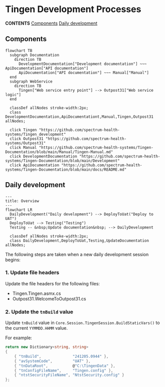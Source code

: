 # Tingen Development Processes

**CONTENTS**
[Components](#components)
[Daily development]()

## Components

```mermaid
flowchart TB
  subgraph Documentation
    direction TB
	  DevelopmentDocumentation["Development documentation"] ~~~ ApiDocumentation["API documentation"] 
	  ApiDocumentation["API documentation"] ~~~ Manual["Manual"]
  end
  subgraph WebService
    direction TB
	  Tingen["Web service entry point"] --> Outpost31["Web service logic"] 
  end

  classDef allNodes stroke-width:2px;
  class DevelopmentDocumentation,ApiDocumentationt,Manual,Tingen,Outpost31 allNodes;
  
  click Tingen "https://github.com/spectrum-health-systems/Tingen_development"
  click Outpost31 "https://github.com/spectrum-health-systems/Outpost31"
  click Manual "https://github.com/spectrum-health-systems/Tingen-Documentation/blob/main/Manual/Tingen-Manual.md"
  click DevelopmentDocumentation "https://github.com/spectrum-health-systems/Tingen-Documentation/blob/main/Development"
  click ApiDocumentation "https://github.com/spectrum-health-systems/Tingen-Documentation/blob/main/docs/README.md"
```

## Daily development

```mermaid
---
title: Overview
---
flowchart LR
  DailyDevelopment("Daily development") --> DeployToUat("Deploy to UAT")
  DeployToUat --> Testing("Testing")
  Testing -- &nbsp;Update documentation&nbsp; --> DailyDevelopment

  classDef allNodes stroke-width:2px;
  class DailyDevelopment,DeployToUat,Testing,UpdateDocumentation allNodes;
```

The following steps are taken when a new daily development session begins:

### 1. Update file headers

Update the file headers for the following files:

* Tingen.Tingen.asmx.cs
* Outpost31.WelcomeToOutpost31.cs

### 2. Update the `tnBuild` value

Update `tnBuild` value in `Core.Session.TingenSession.BuildStaticVars()` to the current `YYMMDD.HHMM` value.

For example:

```csharp
return new Dictionary<string, string>
{
    { "tnBuild",              "241205.0944" },
    { "avSystemCode",         "UAT" },
    { "tnDataRoot",           @"C:\TingenData" },
    { "tnConfigFileName",     "Tingen.config" },
    { "ntstSecurityFileName", "NtstSecurity.config" }
};
```
